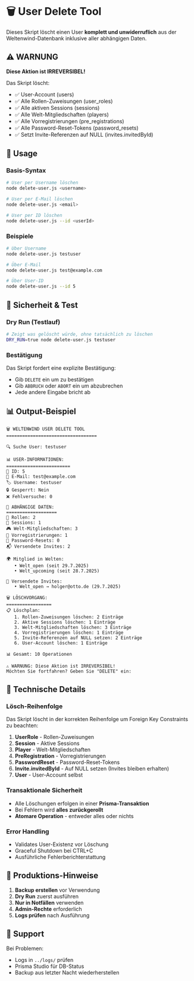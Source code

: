 # 🗑️ User Delete Tool

Dieses Skript löscht einen User **komplett und unwiderruflich** aus der Weltenwind-Datenbank inklusive aller abhängigen Daten.

## ⚠️ WARNUNG

**Diese Aktion ist IRREVERSIBEL!** 

Das Skript löscht:
- ✅ User-Account (users)
- ✅ Alle Rollen-Zuweisungen (user_roles)  
- ✅ Alle aktiven Sessions (sessions)
- ✅ Alle Welt-Mitgliedschaften (players)
- ✅ Alle Vorregistrierungen (pre_registrations)
- ✅ Alle Password-Reset-Tokens (password_resets)
- ✅ Setzt Invite-Referenzen auf NULL (invites.invitedById)

## 🚀 Usage

### Basis-Syntax
```bash
# User per Username löschen
node delete-user.js <username>

# User per E-Mail löschen  
node delete-user.js <email>

# User per ID löschen
node delete-user.js --id <userId>
```

### Beispiele
```bash
# Über Username
node delete-user.js testuser

# Über E-Mail
node delete-user.js test@example.com

# Über User-ID
node delete-user.js --id 5
```

## 🧪 Sicherheit & Test

### Dry Run (Testlauf)
```bash
# Zeigt was gelöscht würde, ohne tatsächlich zu löschen
DRY_RUN=true node delete-user.js testuser
```

### Bestätigung
Das Skript fordert eine explizite Bestätigung:
- Gib `DELETE` ein um zu bestätigen
- Gib `ABBRUCH` oder `ABORT` ein um abzubrechen
- Jede andere Eingabe bricht ab

## 📊 Output-Beispiel

```
🗑️ WELTENWIND USER DELETE TOOL
==================================

🔍 Suche User: testuser

📊 USER-INFORMATIONEN:
========================
👤 ID: 5
📧 E-Mail: test@example.com
🏷️ Username: testuser
🔒 Gesperrt: Nein
❌ Fehlversuche: 0

🔗 ABHÄNGIGE DATEN:
===================
👑 Rollen: 2
🔑 Sessions: 1
🎮 Welt-Mitgliedschaften: 3
📝 Vorregistrierungen: 1
🔐 Password-Resets: 0
📬 Versendete Invites: 2

🌍 Mitglied in Welten:
   • Welt_open (seit 29.7.2025)
   • Welt_upcoming (seit 28.7.2025)

📨 Versendete Invites:
   • Welt_open → holger@otto.de (29.7.2025)

🗑️ LÖSCHVORGANG:
=================
📋 Löschplan:
   1. Rollen-Zuweisungen löschen: 2 Einträge
   2. Aktive Sessions löschen: 1 Einträge  
   3. Welt-Mitgliedschaften löschen: 3 Einträge
   4. Vorregistrierungen löschen: 1 Einträge
   5. Invite-Referenzen auf NULL setzen: 2 Einträge
   6. User-Account löschen: 1 Einträge

📊 Gesamt: 10 Operationen

⚠️ WARNUNG: Diese Aktion ist IRREVERSIBEL!
Möchten Sie fortfahren? Geben Sie "DELETE" ein:
```

## 🔧 Technische Details

### Lösch-Reihenfolge
Das Skript löscht in der korrekten Reihenfolge um Foreign Key Constraints zu beachten:

1. **UserRole** - Rollen-Zuweisungen
2. **Session** - Aktive Sessions  
3. **Player** - Welt-Mitgliedschaften
4. **PreRegistration** - Vorregistrierungen
5. **PasswordReset** - Password-Reset-Tokens
6. **Invite.invitedById** - Auf NULL setzen (Invites bleiben erhalten)
7. **User** - User-Account selbst

### Transaktionale Sicherheit
- Alle Löschungen erfolgen in einer **Prisma-Transaktion**
- Bei Fehlern wird **alles zurückgerollt**
- **Atomare Operation** - entweder alles oder nichts

### Error Handling
- Validates User-Existenz vor Löschung
- Graceful Shutdown bei CTRL+C
- Ausführliche Fehlerberichterstattung

## 🚨 Produktions-Hinweise

1. **Backup erstellen** vor Verwendung
2. **Dry Run** zuerst ausführen  
3. **Nur in Notfällen** verwenden
4. **Admin-Rechte** erforderlich
5. **Logs prüfen** nach Ausführung

## 🤝 Support

Bei Problemen:
- Logs in `../logs/` prüfen
- Prisma Studio für DB-Status
- Backup aus letzter Nacht wiederherstellen